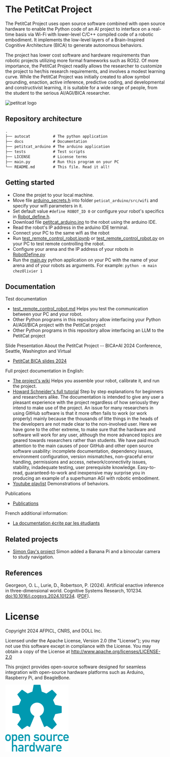 # The PetitCat Project

The PetitCat Project uses open source software combined with open source hardware to enable the Python code of an AI project to interface on a real-time basis via Wi-Fi with lower-level C/C++ compiled code of a robotic embodiment. 
It implements the low-level layers of a Brain-Inspired Cognitive Architecture (BICA) to generate autonomous behaviors.

The project has lower cost software and hardware requirements than robotic projects utilizing more formal frameworks such as ROS2. 
Of more importance, the PetitCat Project readily allows the researcher to customize the project to her/his research requirements, and involves a modest learning curve. 
While the PetitCat Project was initially created to allow symbol grounding, enaction, active inference, predictive coding, and developmental and constructivist learning, it is suitable for a wide range of people, from the student to the serious AI/AGI/BICA researcher.

![petitcat logo](docs/petitcat_padding.png)


## Repository architecture

```
.
├── autocat          # The python application
├── docs             # Documentation
├── petitcat_arduino # The arduino application
├── tests            # Test scripts
├── LICENSE          # License terms
├── main.py          # Run this program on your PC            
└── README.md        # This file. Read it all!
```

## Getting started

* Clone the projet to your local machine.
* Move file [arduino_secrets.h](docs/first_step/arduino_secrets.h) into folder `peticat_arduino/src/wifi` and specify your wifi parameters in it. 
* Set default value `#define ROBOT_ID 0` or configure your robot's specifics in [Robot_define.h](petitcat_arduino/Robot_define.h).
* Download file [petitcat_arduino.ino](petitcat_arduino/petitcat_arduino.ino) to the robot using the arduino IDE.
* Read the robot's IP address in the arduino IDE terminal.
* Connect your PC to the same wifi as the robot
* Run [test_remote_control_robot.ipynb](tests/test_remote_control_robot.ipynb) or [test_remote_control_robot.py](tests/test_remote_control_robot.py) on your PC to test remote controlling the robot. 
* Configure your arena and the IP address of your robots in [RobotDefine.py](autocat/Robot/RobotDefine.py)
* Run the [main.py](main.py) python application on your PC with the name of your arena and of your robots as arguments. For example: `python -m main chezOlivier 1`



## Documentation 

Test documentation 
* [test_remote_control_robot.md](docs/tests/test_remote_control_robot.md) Helps you test the communication between your PC and your robot.
* Other Python programs in this repository allow interfacing your Python AI/AGI/BICA project with the PetitCat project
* Other Python programs in this repository allow interfacing an LLM to the PetitCat project

Slide Presentation About the PetitCat Project -- BICA*AI 2024 Conference, Seattle, Washington and Virtual

* [PetitCat BICA slides 2024](https://easychair.org/smart-slide/slide/QFRw#)


Full project documentation in English: 
* [The project's wiki](docs/wiki/home.md) Helps you assemble your robot, calibrate it, and run the project.
* [Howard Schneider's full tutorial](docs/overview/Part_1_Easy_to_Read_Overview.md) Step by step explanations for beginners and researchers alike. The documentation is intended to give any user a pleasant experience with the project regardless of how seriously they intend to make use of the project. An issue for many researchers in using GitHub software is that it more often fails to work (or work properly) mainly because the thousands of litte things in the heads of the developers are not made clear to the non-involved user. Here we have gone to the other extreme, to make sure that the hardware and software will work for any user, although the more advanced topics are geared towards researchers rather than students. We have paid much attention to the main causes of poor GitHub and other open source software usability: incomplete documentation, dependency issues, environment configuration, version mismatches, non-graceful error handling, permissions and access, network/connectivity issues, stability, indadequate testing, user prerequisite knowledge. Easy-to-read, guaranteed-to-work and inexpensive may surprise you in producing an example of a superhuman AGI with robotic embodiment.
* [Youtube playlist](https://youtube.com/playlist?list=PLlSPp5EpW5vFb-ZMCr8m0dIOoKEQe9CIE&si=HachYRwgJR8I-BbH) Demonstrations of behaviors. 

Publications
* [Publications](docs/wiki/publications.md)

French additional information:
* [La documentation écrite par les étudiants](docs/first_step/premier_pas.md)

## Related projects

* [Simon Gay's project](https://gaysimon.github.io/robot/robot_navigation_en.html) Simon added a Banana Pi and a binocular camera to study navigation.

## References

Georgeon, O. L., Lurie, D.,  Robertson, P. (2024). 
Artificial enactive inference in three-dimensional world. Cognitive Systems Research, 101234. [doi:10.1016/j.cogsys.2024.101234](https://doi.org/10.1016/j.cogsys.2024.101234).
([PDF](https://hal.science/hal-04587508)).

# License

Copyright 2024 AFPICL, CNRS, and DOLL Inc.

Licensed under the Apache License, Version 2.0 (the "License");
you may not use this software except in compliance with the License.
You may obtain a copy of the License at
http://www.apache.org/licenses/LICENSE-2.0

This project provides open-source software designed for seamless integration with open-source hardware platforms such as Arduino, Raspberry Pi, and BeagleBone.

![open source hardware](openhardwarelogo.png)

